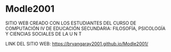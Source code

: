 # Modle2001

SITIO WEB CREADO CON LOS ESTUDIANTES DEL CURSO DE COMPUTACIÓN IV DE EDUCACIÓN SECUNDARIA: FILOSOFÍA, PSICOLOGÍA Y CIENCIAS SOCIALES DE LA U N T

LINK DEL SITIO WEB: https://bryangaray2001.github.io/Modle2001/
